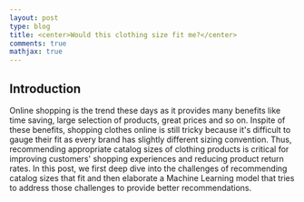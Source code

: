 ```yaml
---
layout: post
type: blog
title: <center>Would this clothing size fit me?</center>
comments: true
mathjax: true
---
```


## Introduction
Online shopping is the trend these days as it provides many benefits like time saving, large selection of products, great prices and so on. Inspite of these benefits, shopping clothes online is still tricky because it's difficult to gauge their fit as every brand has slightly different sizing convention. Thus, recommending appropriate catalog sizes of clothing products is critical for improving customers' shopping experiences and reducing product return rates. In this post, we first deep dive into the challenges of recommending catalog sizes that fit and then elaborate a Machine Learning model that tries to address those challenges to provide better recommendations.  
